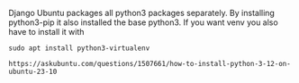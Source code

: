 Django
Ubuntu packages all python3 packages separately. By installing python3-pip it also installed the base python3. If you want venv you also have to install it with

```
sudo apt install python3-virtualenv
```

```
https://askubuntu.com/questions/1507661/how-to-install-python-3-12-on-ubuntu-23-10
```
